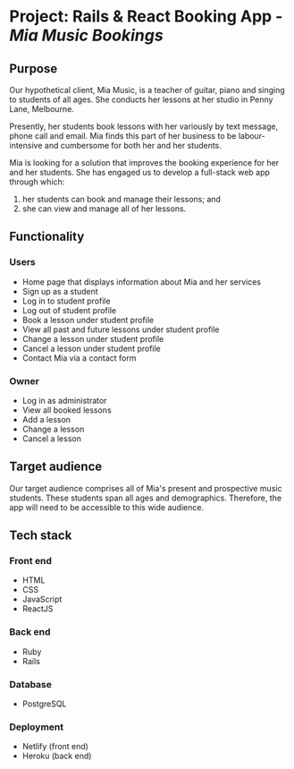 # Project: Rails & React Booking App - *Mia Music Bookings*

## Purpose

Our hypothetical client, Mia Music, is a teacher of guitar, piano and singing to students of all ages. She conducts her lessons at her studio in Penny Lane, Melbourne.

Presently, her students book lessons with her variously by text message, phone call and email. Mia finds this part of her business to be labour-intensive and cumbersome for both her and her students.

Mia is looking for a solution that improves the booking experience for her and her students. She has engaged us to develop a full-stack web app through which:

1. her students can book and manage their lessons; and
2. she can view and manage all of her lessons.

## Functionality

### Users

- Home page that displays information about Mia and her services
- Sign up as a student
- Log in to student profile
- Log out of student profile
- Book a lesson under student profile
- View all past and future lessons under student profile
- Change a lesson under student profile
- Cancel a lesson under student profile
- Contact Mia via a contact form

### Owner

- Log in as administrator
- View all booked lessons
- Add a lesson
- Change a lesson
- Cancel a lesson

## Target audience

Our target audience comprises all of Mia's present and prospective music students. These students span all ages and demographics. Therefore, the app will need to be accessible to this wide audience.

## Tech stack

### Front end
- HTML
- CSS
- JavaScript
- ReactJS

### Back end
- Ruby
- Rails

### Database
- PostgreSQL

### Deployment
- Netlify (front end)
- Heroku (back end)